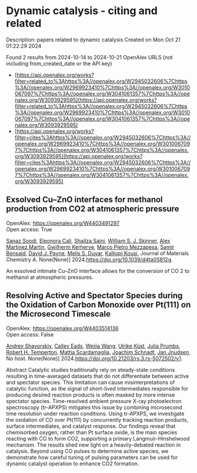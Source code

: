 # Dynamic catalysis - citing and related
Description: papers related to dynamic catalysis
Created on Mon Oct 21 01:22:29 2024

Found 2 results from 2024-10-14 to 2024-10-21
OpenAlex URLS (not including from_created_date or the API key)
- [https://api.openalex.org/works?filter=related_to%3Ahttps%3A//openalex.org/W2945032606%7Chttps%3A//openalex.org/W2969923410%7Chttps%3A//openalex.org/W3010067097%7Chttps%3A//openalex.org/W3041061357%7Chttps%3A//openalex.org/W3093929595](https://api.openalex.org/works?filter=related_to%3Ahttps%3A//openalex.org/W2945032606%7Chttps%3A//openalex.org/W2969923410%7Chttps%3A//openalex.org/W3010067097%7Chttps%3A//openalex.org/W3041061357%7Chttps%3A//openalex.org/W3093929595)
- [https://api.openalex.org/works?filter=cites%3Ahttps%3A//openalex.org/W2945032606%7Chttps%3A//openalex.org/W2969923410%7Chttps%3A//openalex.org/W3010067097%7Chttps%3A//openalex.org/W3041061357%7Chttps%3A//openalex.org/W3093929595](https://api.openalex.org/works?filter=cites%3Ahttps%3A//openalex.org/W2945032606%7Chttps%3A//openalex.org/W2969923410%7Chttps%3A//openalex.org/W3010067097%7Chttps%3A//openalex.org/W3041061357%7Chttps%3A//openalex.org/W3093929595)

## Exsolved Cu–ZnO interfaces for methanol production from CO2 at atmospheric pressure   

OpenAlex: https://openalex.org/W4403491297    
Open access: True
    
[Sanaz Soodi](https://openalex.org/A5008565596), [Eleonora Calì](https://openalex.org/A5098880244), [Shailza Saini](https://openalex.org/A5112391911), [William S. J. Skinner](https://openalex.org/A5027116134), [Alex Martinez Martin](https://openalex.org/A5114155352), [Gwilherm Kerherve](https://openalex.org/A5064466732), [Marco Pietro Mezzapesa](https://openalex.org/A5093986209), [Samir Bensaid](https://openalex.org/A5001710254), [David J. Payne](https://openalex.org/A5035701567), [Melis S. Duyar](https://openalex.org/A5004572490), [Kalliopi Kousi](https://openalex.org/A5024837130), Journal of Materials Chemistry A. None(None)] 2024.https://doi.org/10.1039/d4ta05812g.
    
An exsolved intimate Cu–ZnO interface allows for the conversion of CO 2 to methanol at atmospheric pressures.    

    

## Resolving Active and Spectator Species during the Oxidation of Carbon Monoxide over Pt(111) on the Microsecond Timescale   

OpenAlex: https://openalex.org/W4403514136    
Open access: False
    
[Andrey Shavorskiy](https://openalex.org/A5051598053), [Calley Eads](https://openalex.org/A5080366404), [Weijia Wang](https://openalex.org/A5100460474), [Ulrike Küst](https://openalex.org/A5095090324), [Julia Prumbs](https://openalex.org/A5107674595), [Robert H. Temperton](https://openalex.org/A5080012269), [Mattia Scardamaglia](https://openalex.org/A5039105398), [Joachim Schnadt](https://openalex.org/A5087506928), [Jan Jnudsen](https://openalex.org/A5114313985), No host. None(None)] 2024.https://doi.org/10.21203/rs.3.rs-5072502/v1.
    
Abstract Catalytic studies traditionally rely on steady-state conditions resulting in time-averaged datasets that do not differentiate between active and spectator species. This limitation can cause misinterpretations of catalytic function, as the signal of short-lived intermediates responsible for producing desired reaction products is often masked by more intense spectator species. Time-resolved ambient pressure X-ray photoelectron spectroscopy (tr-APXPS) mitigates this issue by combining microsecond time resolution under reaction conditions. Using tr-APXPS, we investigate the oxidation of CO over Pt(111) by concurrently tracking reaction products, surface intermediates, and catalyst response. Our findings reveal that chemisorbed oxygen, rather than Pt surface oxide, is the main species reacting with CO to form CO2, supporting a primary Langmuir-Hinshelwood mechanism. The results shed new light on a heavily-debated reaction in catalysis. Beyond using CO pulses to determine active species, we demonstrate how careful tuning of pulsing parameters can be used for dynamic catalyst operation to enhance CO2 formation.    

    

